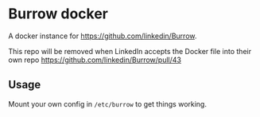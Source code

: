 # Burrow docker

A docker instance for https://github.com/linkedin/Burrow.

This repo will be removed when LinkedIn accepts the Docker file into their own repo https://github.com/linkedin/Burrow/pull/43


## Usage

Mount your own config in `/etc/burrow` to get things working.